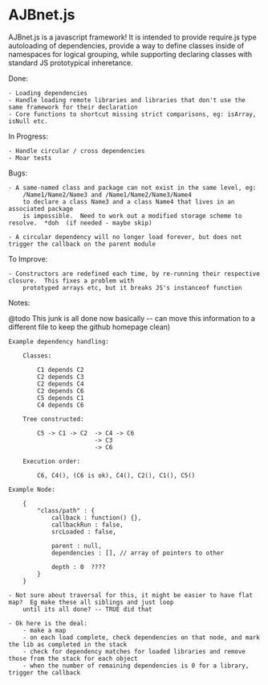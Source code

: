 AJBnet.js
=========

AJBnet.js is a javascript framework!  It is intended to provide require.js type autoloading of dependencies,
provide a way to define classes inside of namespaces for logical grouping, while supporting declaring classes
with standard JS prototypical inheretance.


Done:

	- Loading dependencies
	- Handle loading remote libraries and libraries that don't use the same framework for their declaration
	- Core functions to shortcut missing strict comparisons, eg: isArray, isNull etc.

In Progress:

	- Handle circular / cross dependencies
	- Moar tests

Bugs:

	- A same-named class and package can not exist in the same level, eg:
		/Name1/Name2/Name3 and /Name1/Name2/Name3/Name4
		to declare a class Name3 and a class Name4 that lives in an associated package
		is impossible.  Need to work out a modified storage scheme to resolve.  *doh  (if needed - maybe skip)

	- A circular dependency will no longer load forever, but does not trigger the callback on the parent module

To Improve:

	- Constructors are redefined each time, by re-running their respective closure.  This fixes a problem with
		prototyped arrays etc, but it breaks JS's instanceof function

Notes:

@todo This junk is all done now basically -- can move this information to a different file to keep the github homepage clean)

	Example dependency handling:

		Classes:

			C1 depends C2
			C2 depends C3
			C2 depends C4
			C2 depends C6
			C5 depends C1
			C4 depends C6

		Tree constructed:

			C5 -> C1 -> C2	-> C4 -> C6
							-> C3
							-> C6

		Execution order:

			C6, C4(), (C6 is ok), C4(), C2(), C1(), C5()

	Example Node:

		{
			"class/path" : {
				callback : function() {},
				callbackRun : false,
				srcLoaded : false,

				parent : null,
				dependencies : [], // array of pointers to other

				depth : 0  ????
			}
		}

	- Not sure about traversal for this, it might be easier to have flat map?  Eg make these all siblings and just loop
		until its all done? -- TRUE did that

	- Ok here is the deal:
		- make a map
		- on each load complete, check dependencies on that node, and mark the lib as completed in the stack
		- check for dependency matches for loaded libraries and remove those from the stack for each object
		- when the number of remaining dependencies is 0 for a library, trigger the callback
